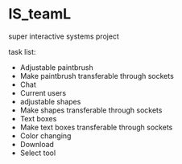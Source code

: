 # IS_teamL
super interactive systems project

task list:
- Adjustable paintbrush
- Make paintbrush transferable through sockets
- Chat
- Current users
- adjustable shapes
- Make shapes transferable through sockets
- Text boxes
- Make text boxes transferable through sockets
- Color changing
- Download
- Select tool
